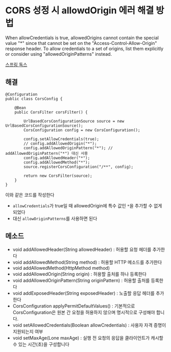 # CORS 성정 시 allowdOrigin 에러 해결 방법
When allowCredentials is true, allowedOrigins cannot contain the special value "*" since that cannot be set on the "Access-Control-Allow-Origin" response header. To allow credentials to a set of origins, list them explicitly or consider using "allowedOriginPatterns" instead.


[스프링 독스](https://docs.spring.io/spring-framework/docs/current/javadoc-api/org/springframework/web/cors/CorsConfiguration.html)
## 해결
    @Configuration
    public class CorsConfig {

        @Bean
        public CorsFilter corsFilter() {

            UrlBasedCorsConfigurationSource source = new UrlBasedCorsConfigurationSource();
            CorsConfiguration config = new CorsConfiguration();

            config.setAllowCredentials(true);
            // config.addAllowedOrigin("*");
            config.addAllowedOriginPattern("*"); // addAllowedOriginPattern("*") 대신 사용
            config.addAllowedHeader("*");
            config.addAllowedMethod("*");
            source.registerCorsConfiguration("/**", config);

            return new CorsFilter(source);
        }
    }
이와 같은 코드를 작성한다
* `allowCredentials`가 true일 때 allowedOrigin에 특수 값인 `*`을 추가할 수 없게 되었다
* 대신 `allowOriginPatterns`를 사용하면 된다

## 메소드
* void addAllowedHeader(String allowedHeader) : 허용할 요청 헤더를 추가한다
* void addAllowedMethod(String method) : 허용할 HTTP 메소드를 추가한다
* void addAllowedMethod(HttpMethod method)
* void addAllowedOrigin(String origin) : 허용할 출처를 하나 등록한다
* void addAllowedOriginPattern(String originPattern) : 허용할 출처를 등록한다
* void addExposedHeader(String exposedHeader) : 노출할 응답 헤더를 추가한다
* CorsConfiguration applyPermitDefaultValues() : 기본적으로 CorsConfiguration은 원본 간 요청을 허용하지 않으며 명시적으로 구성해야 합니다.
* void setAllowedCredentials(Boolean allowCredentials) : 사용자 자격 증명이 지원되는지 여부
* void setMaxAge(Lone maxAge) : 실행 전 요청의 응답을 클라이언트가 캐시할 수 있는 시간(초)을 구성합니다